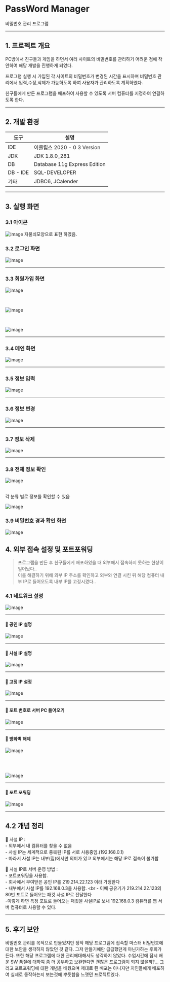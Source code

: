 # PassWord Manager
비밀번호 관리 프로그램 

---

## 1. 프로젝트 개요 
PC방에서 친구들과 게임을 하면서 여러 사이트의 비밀번호를 관리하기 어려운 점에 착안하여 해당 개발을 진행하게 되었다.<br>
<p>프로그램 실행 시 가입된 각 사이트의 비밀번호가 변경된 시간을 표시하며 비밀번호 관리에서 입력,수정,삭제가 가능하도록 하여 사용자가 관리하도록 계획하였다.</p>
<p>친구들에게 만든 프로그램을 배포하여 사용할 수 있도록 서버 컴퓨터를 지정하여 연결하도록 한다.</p>

---

## 2. 개발 환경
| 도구 | 설명 |
| ------------ | ------------- |
| IDE | 이클립스  2020 -  0 3 Version |
| JDK |  JDK 1.8.0_281 |
| DB | Database 11g Express Edition |
| DB - IDE | SQL-DEVELOPER |
| 기타 | JDBC6, JCalender |

---

## 3. 실행 화면
### 3.1 아이콘

![image](https://user-images.githubusercontent.com/110041859/199970028-a5de2513-c05e-401b-ba49-c4aa78e3a460.png) 자물쇠모양으로 표현 하였음.

### 3.2 로그인 화면
![image](https://user-images.githubusercontent.com/110041859/200115141-d26ce691-23ca-4b97-8710-2a41938e4287.png)

---

### 3.3 회원가입 화면 

![image](https://user-images.githubusercontent.com/110041859/200115421-07f20ff1-a449-456a-9bd6-a3533e131c59.png)

<br>

![image](https://user-images.githubusercontent.com/110041859/200115457-5f9ea0f9-b450-4986-b192-9a63b6a7c2af.png)

<br>

![image](https://user-images.githubusercontent.com/110041859/200115490-3662dbc0-8558-4659-8cb4-972db4006733.png)

---

### 3.4 메인 화면

![image](https://user-images.githubusercontent.com/110041859/200115514-6d67a360-d888-41d4-bf9c-36c8f7934f93.png)

---

### 3.5 정보 입력 

![image](https://user-images.githubusercontent.com/110041859/200115643-4654dcab-36e2-48ae-be03-2ebbf8932ab4.png)

---

### 3.6 정보 변경

![image](https://user-images.githubusercontent.com/110041859/200115675-ba961e52-d4e9-4f7c-b6d1-0dbb3fa28073.png)

---

### 3.7 정보 삭제

![image](https://user-images.githubusercontent.com/110041859/200115689-0c309526-b7c0-4249-8691-b6397f0b6613.png)

---

### 3.8 전체 정보 확인 

![image](https://user-images.githubusercontent.com/110041859/200115948-27f2e7dc-e7c9-4054-9d0e-199888b7188c.png)

<br>
각 분류 별로 정보를 확인할 수 있음
<br>

![image](https://user-images.githubusercontent.com/110041859/200115955-2f12f7b3-d80d-44d8-b816-fe0f0ab5d227.png)

### 3.9 비밀번호 경과 확인 화면 

![image](https://user-images.githubusercontent.com/110041859/200116090-81f289ae-8bb6-434f-b58f-19bc411c219a.png)

## 4. 외부 접속 설정 및 포트포워딩 
> 프로그램을 만든 후 친구들에게 배포하였을 때 외부에서 접속하지 못하는 현상이 일어났다..<br> 이를 해결하기 위해 외부 IP 주소를 확인하고 외부와 연결 시킨 뒤 해당 컴퓨터 내부 IP로 들어오도록 내부 IP를 고정시켰다..<br> 

### 4.1 네트워크 설정

![image](https://user-images.githubusercontent.com/110041859/200116305-2776a996-3e4e-4db4-bc50-ee5f64cf6dcb.png)

---

#### 🎈 공인 IP 설명 

![image](https://user-images.githubusercontent.com/110041859/200116315-80b2b6ca-2b29-40c7-adad-774cb392692a.png)

---

#### 🎈 사설 IP 설명

![image](https://user-images.githubusercontent.com/110041859/200116328-322d10c7-c957-469d-98fa-950c20e1fae1.png)

---

#### 🎈 고정 IP 설정

![image](https://user-images.githubusercontent.com/110041859/200116339-512246c6-e669-4afe-9495-0741ba08b0eb.png)

---

#### 🎈 포트 번호로 서버 PC 들어오기

![image](https://user-images.githubusercontent.com/110041859/200116486-c466c5af-8b8d-40b0-8d6f-f13be49b4849.png)

---

#### 🎈 방화벽 해제

![image](https://user-images.githubusercontent.com/110041859/200116510-37e857fe-f6cf-467d-8f45-3d71cb51bb4f.png)

<br>
<br>

![image](https://user-images.githubusercontent.com/110041859/200116523-902691ac-8b6c-40c4-8fe7-b66bef0c86a8.png)

---

#### 🎈 포트 포워딩

![image](https://user-images.githubusercontent.com/110041859/200116558-77c5d0ed-75d7-40d5-bf3b-723242a4e6ad.png)

---


## 4.2 개념 정리
🧨 사설 IP :<br> - 외부에서 내 컴퓨터를 찾을 수 없음 <br> - 사설 IP는 세계적으로 중복된 IP를 서로 사용중임.(192.168.0.1) <br> - 따라서 사설 IP는 내부(집)에서만 의미가 있고 외부에서는 해당 IP로 접속이 불가함 <br>

🧨 사설 IP로 서버 운영 방법  : <br> - 포트포워딩을 사용함. <br> - 회사에서 부여받은 공인 IP를 219.214.22.123 이라 가정한다 <br> - 내부에서 사설 IP를 192.168.0.3을 사용함.
<br - 이때 공유기가 219.214.22.123의 80번 포트로 들어오는 패킷 사설 IP로 전달한다 <br> -이렇게 하면 특정 포트로 들어오는 패킷을 사설IP로 보내 192.168.0.3 컴퓨터를 웹 서버 컴퓨터로 사용할 수 있다. 

---

## 5. 후기 보안 
 
비밀번호 관리를 목적으로 만들었지만 정작 해당 프로그램에 접속할 마스터 비밀번호에 대한 보안을 생각하지 않았던 것 같다.
그저 만들기에만 급급했던게 아닌가하는 후회가 든다. 또한 해당 프로그램에 대한 관리에대해서도 생각하지 않았다.
수업시간에 잠시 배운 SW 품질에 대하여 좀 더 공부하고 보완한다면 괜찮은 프로그램이 되지 않을까?...
그리고 포트포워딩에 대한 개념을 배웠으며 제대로 된 배포는 아니지만 지인들에게 배포하여 실제로 동작하는지 보는것에 뿌듯함을 느꼇던 프로젝트였다.

